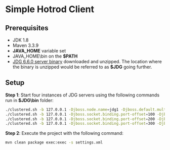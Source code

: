 # Simple Hotrod Client 

## Prerequisites
* JDK 1.8 
* Maven 3.3.9 
* __JAVA_HOME__ variable set 
* JAVA\_HOME\bin on the __$PATH__
* [JDG 6.6.0 server binary](https://www.jboss.org/download-manager/file/jboss-datagrid-6.6.0-server.zip) downloaded and unzipped. The location where the binary is unzipped would be referred to as __$JDG__ going further.

## Setup 

__Step 1__: Start four instances of JDG servers using the following commands run in __$JDG\bin__ folder:

```sh 
./clustered.sh -b 127.0.0.1 -Djboss.node.name=jdg1 -Djboss.default.multicast.address=224.1.1.1
./clustered.sh -b 127.0.0.1 -Djboss.socket.binding.port-offset=100 -Djboss.node.name=jdg2  -Djboss.default.multicast.address=224.1.1.1
./clustered.sh -b 127.0.0.1 -Djboss.socket.binding.port-offset=200 -Djboss.node.name=jdg3  -Djboss.default.multicast.address=224.1.1.1
./clustered.sh -b 127.0.0.1 -Djboss.socket.binding.port-offset=300 -Djboss.node.name=jdg4  -Djboss.default.multicast.address=224.1.1.1
```

__Step 2__: Execute the project with the following command:

```sh 
mvn clean package exec:exec -s settings.xml
```
